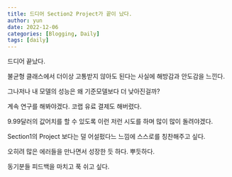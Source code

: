 ```yaml
---
title: 드디어 Section2 Project가 끝이 났다.
author: yun
date: 2022-12-06
categories: [Blogging, Daily]
tags: [daily]
---
```



드디어 끝났다.

불균형 클래스에서 더이상 고통받지 않아도 된다는 사실에 해방감과 안도감을 느낀다.

그나저나 내 모델의 성능은 왜 기준모델보다 더 낮아진걸까?

계속 연구를 해봐야겠다. 코랩 유료 결제도 해버렸다. 

9.99달러의 값어치를 할 수 있도록 이런 저런 시도를 하며 많이 많이 돌려야겠다.

Section1의 Project 보다는 덜 어설펐다느 느낌에 스스로를 칭찬해주고 싶다.

오히려 많은 에러들을 만나면서 성장한 듯 하다. 뿌듯하다.

동기분들 피드백을 마치고 푹 쉬고 싶다.
